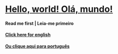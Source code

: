 # [Hello, world! Olá, mundo!](http://hello-world.hackbox.link)

#### Read me first | Leia-me primeiro


#### [Click here for english](http://hello-world.hackbox.link/README_en.html)

#### [Ou clique aqui para português](http://hello-world.hackbox.link/README_pt.html)
